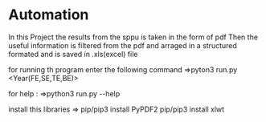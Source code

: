 # Automation
In this Project the results from the sppu is taken in the form of pdf
Then the useful information is filtered from the pdf and
arraged in a structured formated and is saved in .xls(excel) file 

for running th program enter the following command
=>pyton3 run.py <name of input pdf>  <name of output excel file> <Year(FE,SE,TE,BE)>
  
for help :
=>python3 run.py --help
  
install this libraries =>
pip/pip3 install PyPDF2
pip/pip3 install xlwt
